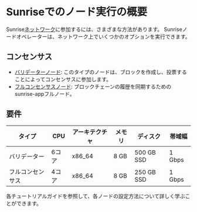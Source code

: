 # Sunriseでのノード実行の概要

Sunrise[ネットワーク](../networks/README.md)に参加するには、さまざまな方法があります。
Sunriseノードオペレーターは、ネットワーク上でいくつかのオプションを実行できます。

## コンセンサス

- [バリデーターノード](./consensus/validator-node.md): このタイプのノードは、ブロックを作成し、投票することによってコンセンサスに参加します。
- [フルコンセンサスノード](./consensus/full-consensus-node.md): ブロックチェーンの履歴を同期するためのsunrise-appフルノード。

## 要件

| タイプ | CPU | アーキテクチャ | メモリ | ディスク | 帯域幅 |
| -------------- | ------ | ------------ | ---- | ---------- | --------- |
| バリデーター | 6コア | x86_64 | 8 GB | 500 GB SSD | 1 Gbps |
| フルコンセンサス | 4コア | x86_64 | 8 GB | 250 GB SSD | 1 Gbps |

各チュートリアルガイドを参照して、各ノードの設定方法について詳しく学ぶことができます。
